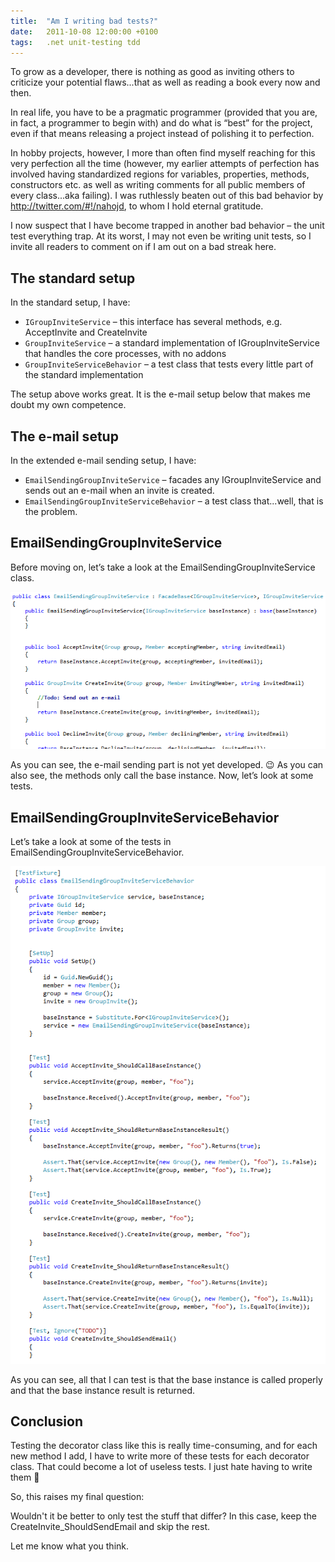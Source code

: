 ```yaml
---
title:  "Am I writing bad tests?"
date:   2011-10-08 12:00:00 +0100
tags: 	.net unit-testing tdd
---
```



To grow as a developer, there is nothing as good as inviting others to criticize
your potential flaws...that as well as reading a book every now and then.

In real life, you have to be a pragmatic programmer (provided that you are, in
fact, a programmer to begin with) and do what is “best” for the project, even if
that means releasing a project instead of polishing it to perfection.

In hobby projects, however, I more than often find myself reaching for this very
perfection all the time (however, my earlier attempts of perfection has involved
having standardized regions for variables, properties, methods, constructors etc.
as well as writing comments for all public members of every class...aka failing).
I was ruthlessly beaten out of this bad behavior by http://twitter.com/#!/nahojd,
to whom I hold eternal gratitude.

I now suspect that I have become trapped in another bad behavior – the unit test
everything trap. At its worst, I may not even be writing unit tests, so I invite
all readers to comment on if I am out on a bad streak here.


## The standard setup

In the standard setup, I have:

- `IGroupInviteService` – this interface has several methods, e.g. AcceptInvite and CreateInvite
- `GroupInviteService` – a standard implementation of IGroupInviteService that handles the core processes, with no addons
- `GroupInviteServiceBehavior` – a test class that tests every little part of the standard implementation

The setup above works great. It is the e-mail setup below that makes me doubt my
own competence.


## The e-mail setup

In the extended e-mail sending setup, I have:

- `EmailSendingGroupInviteService` – facades any IGroupInviteService and sends out an e-mail when an invite is created.
- `EmailSendingGroupInviteServiceBehavior` – a test class that...well, that is the problem.


## EmailSendingGroupInviteService

Before moving on, let’s take a look at the EmailSendingGroupInviteService class.

![EmailSendingGroupInviteService](/assets/img/blog/2011-10-08-1.png "EmailSendingGroupInviteService")

As you can see, the e-mail sending part is not yet developed. 😉 As you can also
see, the methods only call the base instance. Now, let’s look at some tests.


## EmailSendingGroupInviteServiceBehavior

Let’s take a look at some of the tests in EmailSendingGroupInviteServiceBehavior.

![EmailSendingGroupInviteServiceBehavior](/assets/img/blog/2011-10-08-2.png "EmailSendingGroupInviteServiceBehavior")

As you can see, all that I can test is that the base instance is called properly
and that the base instance result is returned.


## Conclusion

Testing the decorator class like this is really time-consuming, and for each new
method I add, I have to write more of these tests for each decorator class. That
could become a lot of useless tests. I just hate having to write them 🙂

So, this raises my final question:

Wouldn't it be better to only test the stuff that differ? In this case, keep the
CreateInvite_ShouldSendEmail and skip the rest.

Let me know what you think.